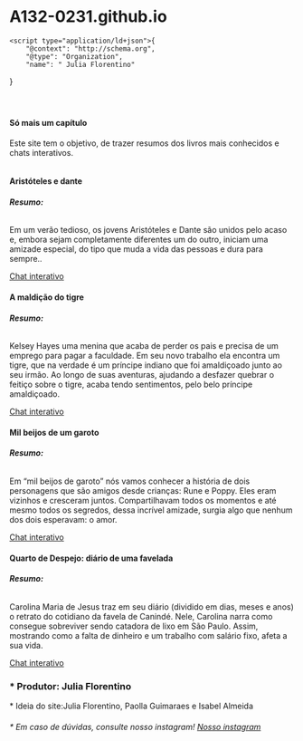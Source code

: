 # A132-0231.github.io

<!DOCTYPE html>
<html style="font-size: 16px;">
  <head>
    <meta name="viewport" content="width=device-width, initial-scale=1.0">
    <meta charset="utf-8">
    <meta name="keywords" content="INTUITIVE, Spa treatments">
    <meta name="description" content="">
    <meta name="page_type" content="np-template-header-footer-from-plugin">
    <title>Página Inicial</title>
    <link rel="stylesheet" href="nicepage.css" media="screen">
<link rel="stylesheet" href="Página-Inicial.css" media="screen">
    <script class="u-script" type="text/javascript" src="jquery.js" defer=""></script>
    <script class="u-script" type="text/javascript" src="nicepage.js" defer=""></script>
    <meta name="generator" content="Nicepage 3.29.1, nicepage.com">
    <link id="u-theme-google-font" rel="stylesheet" href="https://chat.whatsapp.com/DNoBCBs3BtN5lWnav0oyKF">
    <link id="u-page-google-font" rel="stylesheet" href="https://fonts.googleapis.com/css?family=Oswald:200,300,400,500,600,700">
    <link rel="shortcut icon" type="image/x-icon" href="../Site.html/Design sem nome (14).jpg">
    
    <script type="application/ld+json">{
		"@context": "http://schema.org",
		"@type": "Organization",
		"name": " Julia Florentino"
}</script>
    <meta name="theme-color" content="#478ac9">
    <meta property="og:title" content="Página Inicial">
    <meta property="og:type" content="website">
  </head>
  <body class="u-body"><header class="u-clearfix u-header u-header" id="sec-b095"><div class="u-clearfix u-sheet u-sheet-1"></div></header>
    <section class="u-align-center u-clearfix u-palette-3-light-2 u-valign-top-xs u-section-1" id="carousel_9f02">
      <div class="u-container-style u-expanded-width u-group u-white u-group-1">
        <div class="u-container-layout u-valign-top u-container-layout-1">
          <h4 class="u-align-center u-custom-font u-font-oswald u-text u-text-default u-text-palette-4-base u-text-1"> Só mais um capítulo</h4>
          <p class="u-align-center u-text u-text-default u-text-2"> Este site tem o objetivo, de trazer resumos dos livros mais conhecidos e chats interativos. </p>
        </div>
      </div>
      <div class="u-list u-list-1">
        <div class="u-repeater u-repeater-1">
          <div class="u-container-style u-list-item u-repeater-item">
            <div class="u-container-layout u-similar-container u-container-layout-2">
              <img src="../Design sem nome (1).jpg" alt="" class="u-image u-image-default u-image-1" data-image-width="100%" data-image-height="100%">
              <div class="u-align-left u-container-style u-group u-white u-group-2">
                <div class="u-container-layout u-valign-middle u-container-layout-3">
                  <h4 class="u-custom-font u-font-oswald u-text u-text-palette-8-base u-text-3"> Aristóteles e dante</h4>
                  <h6 class="u-text u-text-0"><b style=""> Resumo:</b>
                  </h6>
                  <p class="u-text u-text-grey-50 u-text-5"></p> <p> Em um verão tedioso, os jovens Aristóteles e Dante são unidos pelo acaso e, embora sejam completamente diferentes um do outro, iniciam uma amizade especial, do tipo que muda a vida das pessoas e dura para sempre..&nbsp;</p>
                  <a href="https://chat.whatsapp.com/FeaVqw8Hcpr5EVUW2bfHbFF" class="u-border-0 u-btn u-btn-rectangle u-button-style u-palette-4-base u-btn-1"> Chat interativo</a>
                </div>
              </div>
            </div>
          </div>
          <div class="u-container-style u-list-item u-repeater-item">
            <div class="u-container-layout u-similar-container u-container-layout-4">
              <img src="../Design sem nome.jpg" alt="" class="u-image u-image-default u-image-2" data-image-width="100%" data-image-height="100%">
              <div class="u-align-left u-container-style u-group u-white u-group-3">
                <div class="u-container-layout u-valign-middle u-container-layout-5">
                  <h4 class="u-custom-font u-font-oswald u-text u-text-palette-8-base u-text-3"> A maldição do tigre</h4>
                  <h6 class="u-text u-text-7"><b style=""> Resumo:</b> 
                  </h6>
                  <p class="u-text u-text-default u-text-grey-50 u-text-11"></p> <p> Kelsey Hayes uma menina que acaba de perder os pais e precisa de um emprego para pagar a faculdade.
                    Em seu novo trabalho ela encontra um tigre,
                    que na verdade é um príncipe indiano que foi amaldiçoado junto ao seu irmão.
                         Ao longo de suas 
               aventuras, ajudando a desfazer quebrar o feitiço sobre o tigre, acaba tendo sentimentos,
               pelo belo príncipe amaldiçoado. </p>
                  <a href="https://chat.whatsapp.com/DNoBCBs3BtN5lWnav0oyKF" class="u-border-0 u-btn u-btn-rectangle u-button-style u-palette-4-base u-btn-2"> Chat interativo</a>
                 </div>
              </div>
            </div>
          </div>
          <div class="u-container-style u-list-item u-repeater-item">
            <div class="u-container-layout u-similar-container u-container-layout-6">
              <img src="../mil beijos de um garoto.jpg" alt="" class="u-image u-image-default u-image-3">
              <div class="u-align-left u-container-style u-group u-white u-group-4">
                <div class="u-container-layout u-valign-middle u-container-layout-7">
                  <h4 class="u-custom-font u-font-oswald u-text u-text-palette-8-base u-text-9"> Mil beijos de um garoto</h4>
                  <h6 class="u-text u-text-10"><b style=""> Resumo:</b> 
                  </h6>
                  <p class="u-text u-text-default u-text-grey-50 u-text-11"></p> <p> Em “mil beijos de garoto” nós vamos conhecer a história de dois personagens que são amigos desde crianças: Rune e Poppy. Eles eram vizinhos e cresceram juntos. Compartilhavam todos os momentos e até mesmo todos os segredos, dessa incrível amizade, surgia algo que nenhum dos dois esperavam: o amor.
                  </p>
                  <a href="https://chat.whatsapp.com/IvYVEnzLydVF0lm83aoODL" class="u-border-0 u-btn u-btn-rectangle u-button-style u-palette-4-base u-btn-3"> Chat interativo</a>
                </div>
              </div>
            </div>
          </div>
          <div class="u-container-style u-list-item u-repeater-item">
            <div class="u-container-layout u-similar-container u-container-layout-8">
              <img src="../Design sem nome (7).jpg" alt="" class="u-image u-image-default u-image-4">
              <div class="u-align-left u-container-style u-group u-white u-group-5">
                <div class="u-container-layout u-valign-middle u-container-layout-9">
                  <h4 class="u-custom-font u-font-oswald u-text u-text-palette-8-base u-text-12"> Quarto de Despejo: diário de uma favelada</h4>
                  <h6 class="u-text u-text-13"><b style=""> Resumo:</b>
                  </h6>
                  <p class="u-text u-text-default u-text-grey-50 u-text-11"></p> <p> Carolina Maria de Jesus traz em seu diário (dividido em dias, meses e anos) o retrato do cotidiano da favela de Canindé. Nele, Carolina narra como consegue sobreviver sendo catadora de lixo em São Paulo. Assim, mostrando como a falta de dinheiro e um trabalho com salário fixo, afeta a sua vida. </p>
                  <a href="https://chat.whatsapp.com/ERhs8pTilMvEhbotjdz2Of" class="u-border-0 u-btn u-btn-rectangle u-button-style u-palette-4-base u-btn-4"> Chat interativo</a>
                </div>
              </div>
            </div>
          </div>
        </div>
      </div>
      <p></p>
      <p></p>
      <h3> * Produtor: Julia Florentino</h3>
      <h10> * Ideia do site:Julia Florentino, Paolla Guimaraes e Isabel Almeida</h10>
      <h6> * Em caso de dúvidas, consulte nosso instagram!
        <a href="https://www.instagram.com/somais_umcap/" class="u-border-0 u-btn u-btn-rectangle u-button-style u-palette-2-base u-btn-4"> Nosso instagram</a>
      </h6>
    </section>
    
  
   
